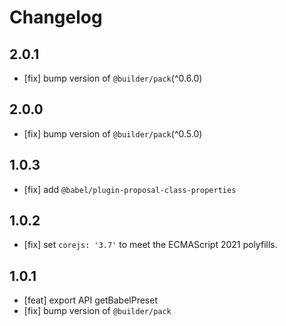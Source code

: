 # Changelog

## 2.0.1

- [fix] bump version of `@builder/pack`(^0.6.0)

## 2.0.0

- [fix] bump version of `@builder/pack`(^0.5.0)

## 1.0.3

- [fix] add `@babel/plugin-proposal-class-properties`

## 1.0.2

- [fix] set `corejs: '3.7'` to meet the ECMAScript 2021 polyfills.

## 1.0.1

- [feat] export API getBabelPreset
- [fix] bump version of `@builder/pack`